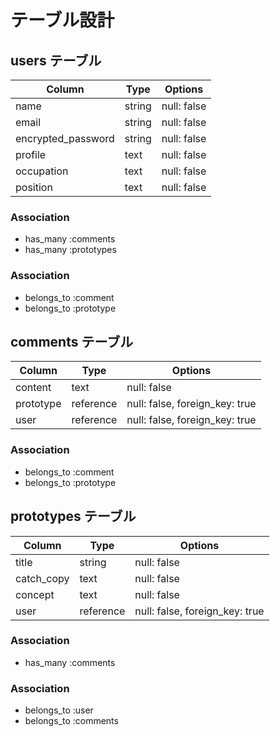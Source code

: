 # テーブル設計

## users テーブル

| Column             | Type   | Options     |
| ------------------ | ------ | ----------- |
| name               | string | null: false |
| email              | string | null: false |
| encrypted_password | string | null: false |
| profile            |  text  | null: false |
| occupation         |  text  | null: false |
| position           |  text  | null: false |

### Association

- has_many :comments
- has_many :prototypes

### Association

- belongs_to :comment
- belongs_to :prototype

## comments テーブル

| Column  | Type    | Options                       |
| ------  | ------  | -------------------------     |
| content |   text  | null: false                   |
|prototype|reference| null: false, foreign_key: true|
|  user   |reference| null: false, foreign_key: true|

### Association

- belongs_to :comment
- belongs_to :prototype

## prototypes テーブル

| Column      | Type    | Options                        |
| ----------- | ------- | ------------------------------ |
| title       | string  | null: false                    |
| catch_copy  | text    | null: false                    |
| concept     | text    | null: false                    |
| user        |reference| null: false, foreign_key: true |

### Association

- has_many :comments

### Association

- belongs_to :user
- belongs_to :comments